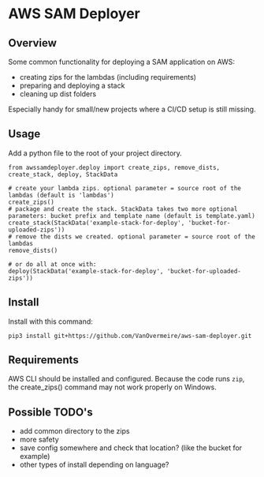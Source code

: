 # AWS SAM Deployer

## Overview

Some common functionality for deploying a SAM application on AWS:

- creating zips for the lambdas (including requirements)
- preparing and deploying a stack
- cleaning up dist folders

Especially handy for small/new projects where a CI/CD setup is still missing.

## Usage

Add a python file to the root of your project directory.

```
from awssamdeployer.deploy import create_zips, remove_dists, create_stack, deploy, StackData

# create your lambda zips. optional parameter = source root of the lambdas (default is 'lambdas')
create_zips()
# package and create the stack. StackData takes two more optional parameters: bucket prefix and template name (default is template.yaml)
create_stack(StackData('example-stack-for-deploy', 'bucket-for-uploaded-zips'))
# remove the dists we created. optional parameter = source root of the lambdas
remove_dists()

# or do all at once with:
deploy(StackData('example-stack-for-deploy', 'bucket-for-uploaded-zips'))

```

## Install

Install with this command:

`pip3 install git+https://github.com/VanOvermeire/aws-sam-deployer.git`

## Requirements

AWS CLI should be installed and configured.
Because the code runs `zip`, the create_zips() command may not work properly on Windows. 

## Possible TODO's

- add common directory to the zips
- more safety
- save config somewhere and check that location? (like the bucket for example)
- other types of install depending on language?
